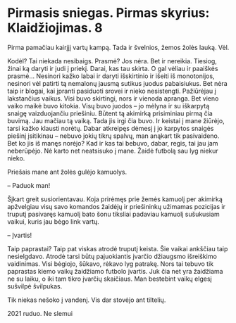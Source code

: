 # Pirmasis sniegas. Pirmas skyrius: Klaidžiojimas. 8

Pirma pamačiau kairįjį vartų kampą. Tada ir švelnios, žemos žolės lauką. Vėl.

Kodėl? Tai niekada nesibaigs. Prasmė? Jos nėra. Bet ir nereikia. Tiesiog, žinai ką daryti ir judi į priekį.
Darai, kas tau skirta. O gal vėliau ir paaiškės prasmė… Nesinori kažko labai ir daryti išskirtinio ir išeiti iš
monotonijos, nesinori vėl patirti tą nemalonų jausmą sutikus juodus pabaisiukus. Bet nėra taip ir blogai, kai
įpranti pasiduoti srovei ir nieko nesistengti. Pažiūrėjau į lakstančius vaikus. Visi buvo skirtingi, nors ir
vienoda apranga. Bet vieno vaiko maikė buvo kitokia. Visų buvo juodos – jo mėlyna ir su iškarpytą snaigę
vaizduojančiu priešiniu. Būtent tą akimirką prisiminiau pirmą čia buvimą. Jau mačiau tą vaiką. Tada jis irgi
čia buvo. Ir keistai į mane žiūrėjo, tarsi kažko klausti norėtų. Dabar atkreipęs dėmesį į jo karpytos snaigės
piešinį įsitikinau – nebuvo jokių tikrų spalvų, man anąkart tik pasivaideno. Bet ko jis iš manęs norėjo? Kad
ir kas tai bebuvo, dabar, regis, tai jau jam neberūpėjo. Nė karto net neatsisuko į mane. Žaidė futbolą sau lyg
niekur nieko.

Priešais mane ant žolės gulėjo kamuolys.

– Paduok man!

Šįkart greit susiorientavau. Koja prirėmęs prie žemės kamuolį per akimirką apžvelgiau visų savo komandos
žaidėjų ir priešininkų užimamas pozicijas ir truputį pasivaręs kamuolį bato šonu tiksliai padaviau kamuolį
sušukusiam vaikui, kuris jau bėgo link vartų.

– Įvartis!

Taip paprastai? Taip pat viskas atrodė truputį keista. Šie vaikai ankščiau taip nesielgdavo. Atrodė tarsi būtų
pajuokiantis įvarčio džiaugsmo išreiškimo vaidinimas. Visi bėgiojo, šūkavo, rėkavo lyg patrakę. Nors tai
tebuvo tik paprastas kiemo vaikų žaidžiamo futbolo įvartis. Juk čia net yra žaidžiama ne su laiku, o iki tam
tikro įvarčių skaičiaus. Man bestebint vaikų elgesį sušvilpė švilpukas.

Tik niekas nešoko į vandenį. Vis dar stovėjo ant tiltelių.

2021 ruduo. Ne slemui
